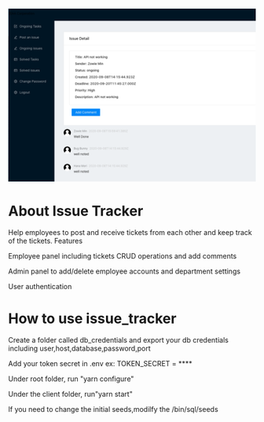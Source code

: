 <p align="center">
  <img src="./client/public/example.png" width="750" title="Share your fire">
</p>

# About Issue Tracker

Help employees to post and receive tickets from each other and keep track of the tickets.
Features

Employee panel including tickets CRUD operations and add comments

Admin panel to add/delete employee accounts and department settings

User authentication

# How to use issue_tracker

Create a folder called db_credentials and export your db credentials including user,host,database,password,port

Add your token secret in .env ex: TOKEN_SECRET = \*\*\*\*

Under root folder, run "yarn configure"

Under the client folder, run"yarn start"

If you need to change the initial seeds,modilfy the /bin/sql/seeds
